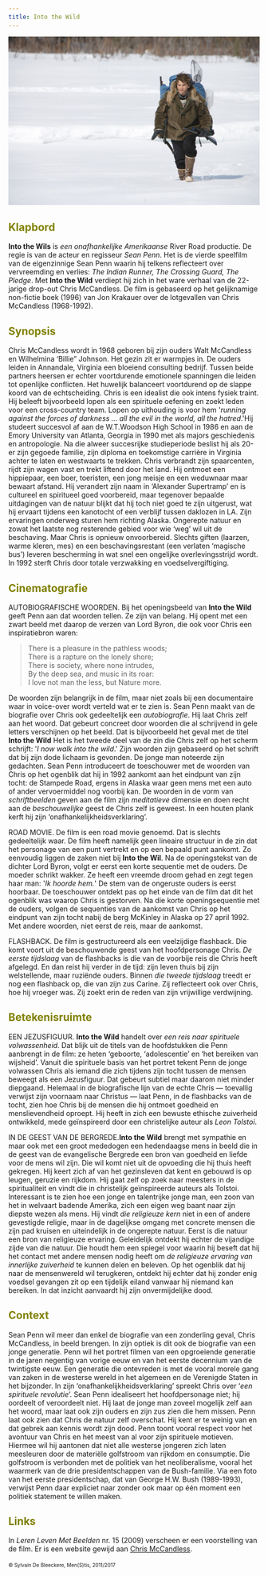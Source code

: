 ```yaml
---
title: Into the Wild
---
```

<center>
<img src="intothewild.jpg" >
</center>

<a name="KLA"></a>

## <font color="#808000">**Klapbord**</font>

**Into the Wils** is _een onafhankelijke Amerikaanse_ River Road productie. De regie is van de acteur en regisseur _Sean Penn_. Het is de vierde speelfilm van de eigenzinnige Sean Penn waarin hij telkens reflecteert over vervreemding en verlies: _The Indian Runner, The Crossing Guard, The Pledge_.  Met **Into the Wild** verdiept hij zich in het ware verhaal van de 22-jarige drop-out Chris McCandless. De film is gebaseerd op het gelijknamige non-fictie boek (1996) van Jon Krakauer over de lotgevallen van Chris McCandless (1968-1992).

<a name="SYN"></a>

## <font color="#808000">**Synopsis**</font>

Chris McCandless wordt in 1968 geboren bij zijn ouders Walt McCandless en Wilhelmina ‘Billie” Johnson. Het gezin zit er warmpjes in. De ouders leiden in Annandale, Virginia een bloeiend consulting bedrijf. Tussen beide partners heersen er echter voortdurende emotionele spanningen die leiden tot openlijke conflicten. Het huwelijk balanceert voortdurend op de slappe koord van de echtscheiding. Chris is een idealist die ook intens fysiek traint. Hij beleeft bijvoorbeeld lopen als een spirituele oefening en zoekt leden voor een cross-country team. Lopen op uithouding is voor hem '_running against the forces of darkness ... all the evil in the world, all the hatred_.'Hij studeert succesvol af aan de W.T.Woodson High School in 1986 en aan de Emory University van Atlanta, Georgia in 1990 met als majors geschiedenis en antropologie. Na die alweer succesrijke studieperiode beslist hij als 20-er zijn gegoede familie, zijn diploma en toekomstige carrière in Virginia achter te laten en westwaarts te trekken. Chris verbrandt zijn spaarcenten, rijdt zijn wagen vast en trekt liftend door het land. Hij ontmoet een hippiepaar, een boer, toeristen, een jong meisje en een weduwnaar maar bewaart afstand. Hij verandert zijn naam in ‘Alexander Supertramp’ en is cultureel en spiritueel goed voorbereid, maar tegenover bepaalde uitdagingen van de natuur blijkt dat hij toch niet goed te zijn uitgerust, wat hij ervaart tijdens een kanotocht of een verblijf tussen daklozen in LA. Zijn ervaringen onderweg sturen hem richting Alaska. Ongerepte natuur en zowat het laatste nog resterende gebied voor wie ‘weg’ wil uit de beschaving. Maar Chris is opnieuw onvoorbereid. Slechts giften (laarzen, warme kleren, mes) en een beschavingsrestant (een verlaten ‘magische bus’) leveren bescherming in wat snel een ongelijke overlevingsstrijd wordt. In 1992 sterft Chris door totale verzwakking en voedselvergiftiging.

<a name="CIN"></a>

## <font color="#808000">**Cinematografie**</font>

AUTOBIOGRAFISCHE WOORDEN. Bij het openingsbeeld van **Into the Wild** geeft Penn aan dat woorden tellen. Ze zijn van belang. Hij opent met een zwart beeld met daarop de verzen van Lord Byron, die ook voor Chris een inspiratiebron waren:

>There is a pleasure in the pathless woods;<br>
>There is a rapture on the lonely shore;<br>
>There is society, where none intrudes,<br>
>By the deep sea, and music in its roar:<br>
>I love not man the less, but Nature more.<br>

De woorden zijn belangrijk in de film, maar niet zoals bij een documentaire waar in voice-over wordt verteld wat er te zien is. Sean Penn maakt van de biografie over Chris ook gedeeltelijk een _autobiografie_. Hij laat Chris zelf aan het woord. Dat gebeurt concreet door woorden die al schrijvend in gele letters verschijnen op het beeld. Dat is bijvoorbeeld het geval met de titel **Into the Wild** Het is het tweede deel van de zin die Chris zelf op het scherm schrijft: '_I now walk into the wild_.' Zijn woorden zijn gebaseerd op het schrift dat bij zijn dode lichaam is gevonden. De jonge man noteerde zijn gedachten. Sean Penn introduceert de toeschouwer met de woorden van Chris op het ogenblik dat hij in 1992 aankomt aan het eindpunt van zijn tocht: de Stampede Road, ergens in Alaska waar geen mens met een auto of ander vervoermiddel nog voorbij kan. De woorden in de vorm van _schriftbeelden_ geven aan de film zijn _meditatieve_ dimensie en doen recht aan de _beschouwelijke_ geest de Chris zelf is geweest. In een houten plank kerft hij zijn ‘onafhankelijkheidsverklaring’.

ROAD MOVIE. De film is een road movie genoemd. Dat is slechts gedeeltelijk waar. De film heeft namelijk geen lineaire structuur in de zin dat het personage van een punt vertrekt en op een bepaald punt aankomt. Zo eenvoudig liggen de zaken niet bij **Into the Wil**. Na de openingstekst van de dichter Lord Byron, volgt er eerst een korte sequentie met de ouders. De moeder schrikt wakker. Ze heeft een vreemde droom gehad en zegt tegen haar man: '_Ik hoorde hem._' De stem van de ongeruste ouders is eerst hoorbaar. De toeschouwer ontdekt pas op het einde van de film dat dit het ogenblik was waarop Chris is gestorven. Na die korte openingsequentie met de ouders, volgen de sequenties van de aankomst van Chris op het eindpunt van zijn tocht nabij de berg McKinley in Alaska op 27 april 1992. Met andere woorden, niet eerst de reis, maar de aankomst.

FLASHBACK. De film is gestructureerd als een veelzijdige flashback. Die komt voort uit de beschouwende geest van het hoofdpersonage Chris. _De eerste tijdslaag_ van de flashbacks is die van de voorbije reis die Chris heeft afgelegd. En dan reist hij verder in de tijd: zijn leven thuis bij zijn welstellende, maar ruziënde ouders. Binnen _die tweede tijdslaag_ treedt er nog een flashback op, die van zijn zus Carine. Zij reflecteert ook over Chris, hoe hij vroeger was. Zij zoekt erin de reden van zijn vrijwillige verdwijning.  

<a name="BET"></a>

## <font color="#808000">**Betekenisruimte**</font>

EEN JEZUSFIGUUR. **Into the Wild** handelt over _een reis naar spirituele volwassenheid_. Dat blijk uit de titels van de hoofdstukken die Penn aanbrengt in de film: ze heten ‘geboorte, ‘adolescentie’ en ‘het bereiken van wijsheid’. Vanuit die spirituele basis van het portret tekent Penn de jonge volwassen Chris als iemand die zich tijdens zijn tocht tussen de mensen beweegt als een Jezusfiguur. Dat gebeurt subtiel maar daarom niet minder diepgaand. Helemaal in de biografische lijn van de echte Chris — toevallig verwijst zijn voornaam naar Christus — laat Penn, in de flashbacks van de tocht, zien hoe Chris bij de mensen die hij ontmoet goedheid en menslievendheid oproept. Hij heeft in zich een bewuste ethische zuiverheid ontwikkeld, mede geïnspireerd door een christelijke auteur als _Leon Tolstoi_.

IN DE GEEST VAN DE BERGREDE.**Into the Wild** brengt met sympathie en maar ook met een groot mededogen een hedendaagse mens in beeld die in de geest van de evangelische Bergrede een bron van goedheid en liefde voor de mens wil zijn. Die wil komt niet uit de opvoeding die hij thuis heeft gekregen. Hij keert zich af van het gezinsleven dat kent en gebouwd is op leugen, geruzie en rijkdom. Hij gaat zelf op zoek naar meesters in de spiritualiteit en vindt die in christelijk geïnspireerde auteurs als Tolstoi. Interessant is te zien hoe een jonge en talentrijke jonge man, een zoon van het in welvaart badende Amerika, zich een eigen weg baant naar zijn diepste wezen als mens. Hij vindt _die religieuze kern_ niet in een of andere gevestigde religie, maar in de dagelijkse omgang met concrete mensen die zijn pad kruisen en uiteindelijk in de ongerepte natuur. Eerst is die natuur een bron van religieuze ervaring. Geleidelijk ontdekt hij echter de vijandige zijde van die natuur. Die houdt hem een spiegel voor waarin hij beseft dat hij het contact met andere mensen nodig heeft om _de religieuze ervaring van innerlijke zuiverheid_ te kunnen delen en beleven. Op het ogenblik dat hij naar de mensenwereld wil terugkeren, ontdekt hij echter dat hij zonder enig voedsel gevangen zit op een tijdelijk eiland vanwaar hij niemand kan bereiken. In dat inzicht aanvaardt hij zijn onvermijdelijke dood.  

<a name="CON"></a>

## <font color="#808000">**Context**</font>

Sean Penn wil meer dan enkel de biografie van een zonderling geval, Chris McCandless, in beeld brengen. In zijn optiek is dit ook de biografie van een jonge generatie. Penn wil het portret filmen van een opgroeiende generatie in de jaren negentig van vorige eeuw en van het eerste decennium van de twintigste eeuw. Een generatie die ontevreden is met de vooral morele gang van zaken in de westerse wereld in het algemeen en de Verenigde Staten in het bijzonder. In zijn ‘onafhankelijkheidsverklaring’ spreekt Chris over ‘_een spirituele revolutie_’. Sean Penn idealiseert het hoofdpersonage niet; hij oordeelt of veroordeelt niet. Hij laat de jonge man zoveel mogelijk zelf aan het woord, maar laat ook zijn ouders en zijn zus zien die hem missen. Penn laat ook zien dat Chris de natuur zelf overschat. Hij kent er te weinig van en dat gebrek aan kennis wordt zijn dood. Penn toont vooral respect voor het avontuur van Chris en het meest van al voor zijn spirituele motieven. Hiermee wil hij aantonen dat niet alle westerse jongeren zich laten meesleuren door de materiële golfstroom van rijkdom en consumptie. Die golfstroom is verbonden met de politiek van het neoliberalisme, vooral het waarmerk van de drie presidentschappen van de Bush-familie. Via een foto van het eerste presidentschap, dat van George H.W. Bush (1989-1993), verwijst Penn daar expliciet naar zonder ook maar op één moment een politiek statement te willen maken. 

<a name="LIN"></a>

## <font color="#808000">**Links**</font>

In _Leren Leven Met Beelden_ nr. 15 (2009) verscheen er een voorstelling van de film. Er is een website gewijd aan [Chris McCandless](http://www.christophermccandless.info/).

<font size="-2">© Sylvain De Bleeckere, Men(S)tis, 2011/2017</font>
